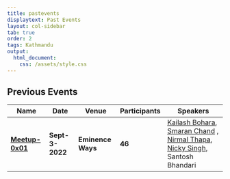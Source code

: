 ```yaml
---
title: pastevents
displaytext: Past Events
layout: col-sidebar
tab: true
order: 2
tags: Kathmandu
output:
  html_document:
    css: /assets/style.css
---
```


## Previous Events

| Name | Date | Venue | Participants | Speakers |
| ---- | ---- | -------- | ---------- |------ |
| [**Meetup-0x01**](https://www.facebook.com/owasp.kathmandu/photos/pcb.121095887357875/121092737358190/)  | **Sept-3-2022** | **Eminence Ways** | **46**| [Kailash Bohara](https://github.com/OWASP/www-chapter-kathmandu/blob/main/assets/slides/Meetup-0x01/Kailash%20Bohara%20-%20Present%20and%20future%20of%20infosec%20in%20Nepal.pdf),   [Smaran Chand](https://github.com/OWASP/www-chapter-kathmandu/blob/main/assets/slides/Meetup-0x01/Smaran_Chand_ATO_By_Chaining_Multiple_Vulnerabilities.pptx)  , [Nirmal Thapa](https://github.com/OWASP/www-chapter-kathmandu/blob/main/assets/slides/Meetup-0x01/Nirmal_Thapa_Recon_Like_A_Pro.pptx), [Nicky Singh](https://github.com/OWASP/www-chapter-kathmandu/blob/main/assets/slides/Meetup-0x01/Nicky%20Singh%20-Tools%20For%20Web%20Security%20Testing.pptx), Santosh Bhandari |
